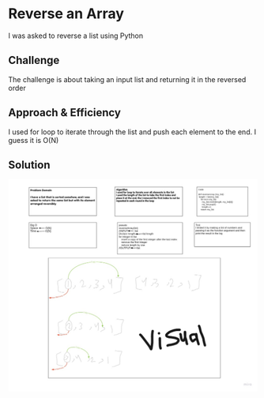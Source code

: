 # Reverse an Array

I was asked to reverse a list using Python

## Challenge

The challenge is about taking an input list and returning it in the reversed order

## Approach & Efficiency

I used for loop to iterate through the list and push each element to the end.
I guess it is O(N)

## Solution

![White_Board](Assets/Array-reverse.jpg)
